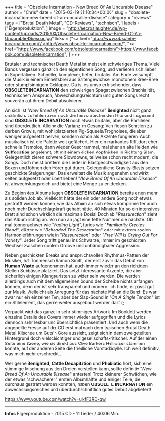 +++
title = "Obsolete Incarnation - New Breed Of An Uncurable Disease"
author = "Chris"
date = "2015-03-19 21:10:34+00:00"
slug = "obsolete-incarnation-new-breed-of-an-uncurable-disease"
category = "reviews"
tags = ["Brutal Death Metal", "CD-Reviews", "technisch", ]
labels = ["Eigenproduktion", ]
image = "http://necroslaughter.de/wp-content/uploads/2015/03/Obsolete-Incarnation-New-Breed-Of-An-Uncurable-Disease.jpg"
links = ["<a href=\"http://www.obsolete-incarnation.com/\">http://www.obsolete-incarnation.com/</a>", "<a href=\"https://www.facebook.com/obsoleteincarnation\">https://www.facebook.com/obsoleteincarnation</a>", ]
+++

Brutaler und technischer Death Metal ist meist ein schwieriges Thema. Viele Bands vergessen gänzlich den eigentlichen Song, und verlieren sich lieber in Superlativen. Schneller, komplexer, tiefer, brutaler. Am Ende versumpft die Musik in einem Einheitsbrei aus Saitengewichse, monotonem Bree-Bree oder stumpfsinnigem Gekloppe. Da ist es umso erfrischender, dass **OBSOLETE INCARNATION** den schwierigen Spagat zwischen Brachialität, technischem Anspruch, Abwechslungsreichtum und guten Songs recht souverän auf ihrem Debüt absolvieren.

An sich ist "_New Breed Of An Uncurable Disease_" **Benighted** nicht ganz unähnlich. Es fehlen zwar noch die hervorstechenden Hits und insgesamt sind **OBSOLETE INCARNATION** noch etwas brutaler, aber die Parallelen sind überdeutlich. Alleine die Varianz im Gesang: Von fiesen Schreien zu derben Growls, mit wohl platzierten Pig-Squeels/Frognoises, die aber weniger aufgesetzt nerven, sondern schön als Akzente fungieren.
Auch musikalisch ist die Palette weit gefächert. Hier ein markantes Riff, dort eher schnelle Tremolos, dann wieder Geschrammel, mal eher an alte Helden wie **Suffocation** angelehnt, oft mit einem dicken Kopfnicken in Richtung Slam. Gelegentlich zieren schwere Slowdowns, teilweise schon recht modern, die Songs. Doch meist brettern die Lieder in Blastgeschwindigkeit aus den Boxen und föhnen den Hörer gut durch. Gelegentliche Gravity-Blasts setzen geschickte Steigerungen. Das erweitert die Musik angenehm und wirkt selten aufgesetzt oder übertrieben! "_New Breed Of An Uncurable Disease_" ist abwechslungsreich und bietet eine Menge zu entdecken.

Zu Beginn des Albums legen **OBSOLETE INCARNATION** bereits einen mehr als soliden Job ab. Vielleicht hätte der ein oder andere Song noch etwas gestrafft werden können, wie das Album an sich etwas komprimierter auch noch mehr Durchschlagskraft gehabt hätte. 40 Minuten für so ein intensives Brett sind schon wirklich die maximale Dosis! Doch ab "_Ressurection_" zieht das Album richtig an. Von nun an jagt eine fette Nummer die nächste. Ob mal tonnenschwer wie "_Fading Light_", furios wie "_Familiarity Creates Blood_", düster wie "_Beheaded The Desecration_" oder mit extrem coolen Harmonieführungen wie in "_Ressurection_" oder "_Free Will Is Crying Out For Variety_". Jeder Song trifft genau ins Schwarze, immer im geschickten Wechsel zwischen coolem Groove und unbändigbarer Aggression.

Neben geschickten Breaks und anspruchsvollen Rhythmus-Pattern der Musiker, hat Tonmensch Ramon Smith, der erst zuvor das Debüt von **Human Waste** aufgenommen hat, auch immer wieder an den richtigen Stellen Subbässe platziert. Das setzt interessante Akzente, die aber sicherlich einigen Klangpuristen zu wider sein werden. Die werden allerdings auch mit dem allgemeinen Sound der Scheibe nichts anfangen können, denn der ist sehr transparent und modern. Ich finde, er passt gut zur Musik. Vielleicht als Anregung für das nächste Mal an die Band: Es war zwar nur ein einzelner Ton, aber der Slap-Sound in "_On A Single Tendon_" ist ein Stilelement, das gerne weiter ausgebaut werden darf (;

Verpackt wird das ganze in sehr stimmiges Artwork. Im Booklett werden einzelne Details des Covers immer wieder aufgegriffen und die Lyrics dennoch sehr lesbar und übersichtlich präsentiert. Und auch wenn die abgepellte Fresse auf der CD erst mal nach dem typischen Brutal Death Metal Klischee um Guts'n Gore aussieht, zeigt sich in dem zweigeteilten Hintergrund doch vielschichtiger und gesellschaftskritischer. Auf der einen Seite eine Szene, wie sie direkt aus Clive Barkers Hellraiser stammen könnte, auf der anderen Seite die friedliche Vorstadtidylle. Ich weiß definitiv, was mich mehr erschreckt...

Wer gerne **Benighted**, **Cattle Decapitation** und **Phobiatic** hört, sich eine stimmige Mischung aus den Dreien vorstellen kann, sollte definitiv "_New Breed Of An Uncurable Disease_" antesten! Trotz kleinerer Schwächen, wie der etwas "schwächeren" ersten Albumhälfte und einiger Teile, die durchaus gestraft werden könnten, haben **OBSOLETE INCARNATION** ein abwechslungsreiches und überdurchschnittlich gutes Debüt abgeliefert!

https://www.youtube.com/watch?v=ujkfF3RD-qw



---
**Infos**
Eigenproduktion - 2015
CD - 11 Lieder / 40:06 Min.
